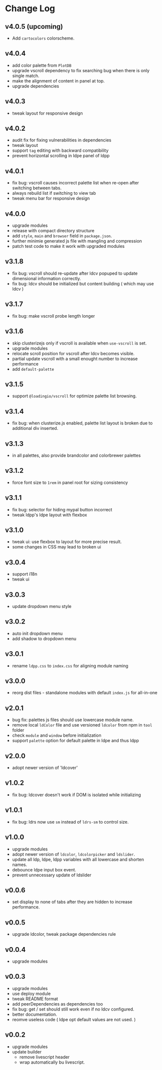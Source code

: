 # Change Log

## v4.0.5 (upcoming)

 - Add `cartocolors` colorscheme.


## v4.0.4

 - add color palette from `PlotDB`
 - upgrade vscroll dependency to fix searching bug when there is only single match.
 - make the alignment of content in panel at top.
 - upgrade dependencies


## v4.0.3

 - tweak layout for responsive design


## v4.0.2

 - audit fix for fixing vulnerabilities in dependencies
 - tweak layout
 - support `tag` editing with backward compatibility
 - prevent horizontal scrolling in ldpe panel of ldpp


## v4.0.1

 - fix bug: vscroll causes incorrect palette list when re-open after switching between tabs.
 - always rebuild list if switching to view tab
 - tweak menu bar for responsive design


## v4.0.0

 - upgrade modules
 - release with compact directory structure
 - add `style`, `main` and `browser` field in `package.json`.
 - further minimie generated js file with mangling and compression
 - patch test code to make it work with upgraded modules


## v3.1.8

 - fix bug: vscroll should re-update after ldcv popuped to update dimensional information correctly.
 - fix bug: ldcv should be initialized but content building ( which may use ldcv )


## v3.1.7

 - fix bug: make vscroll probe length longer


## v3.1.6

 - skip clusterizejs only if vscroll is available when `use-vscroll` is set.
 - upgrade modules
 - relocate scroll position for vscroll after ldcv becomes visible.
 - partial update vscroll with a small enought number to increase performance
 - add `default-palette`


## v3.1.5

 - support `@loadingio/vscroll` for optimize palette list browsing.


## v3.1.4

 - fix bug: when clusterize.js enabled, palette list layout is broken due to additional div inserted.


## v3.1.3

 - in all palettes, also provide brandcolor and colorbrewer palettes


## v3.1.2

 - force font size to `1rem` in panel root for sizing consistency


## v3.1.1

 - fix bug: selector for hiding mypal button incorrect
 - tweak ldpp's ldpe layout with flexbox


## v3.1.0

 - tweak ui: use flexbox to layout for more precise result.
 - some changes in CSS may lead to broken ui


## v3.0.4

 - support i18n
 - tweak ui


## v3.0.3

 - update dropdown menu style


## v3.0.2

 - auto init dropdown menu
 - add shadow to dropdown menu


## v3.0.1

 - rename `ldpp.css` to `index.css` for aligning module naming


## v3.0.0

 - reorg dist files - standalone modules with default `index.js` for all-in-one


## v2.0.1

 - bug fix: palettes js files should use lowercase module name.
 - remove local `ldColor` file and use versioned `ldcolor` from npm in `tool` folder
 - check `module` and `window` before initialization
 - support `palette` option for default palette in ldpe and thus ldpp


## v2.0.0

 - adopt newer version of 'ldcover'


## v1.0.2

 - fix bug: ldcover doesn't work if DOM is isolated while initializing


## v1.0.1

 - fix bug: ldrs now use `sm` instead of `ldrs-sm` to control size.


## v1.0.0

 - upgrade modules
 - adopt newer version of `ldcolor`, `ldcolorpicker` and `ldslider`.
 - update all ldp, ldpe, ldpp variables with all lowercase and shorten names.
 - debounce ldpe input box event.
 - prevent unnecessary update of ldslider


## v0.0.6

 - set display to none of tabs after they are hidden to increase performance.


## v0.0.5

 - upgrade ldcolor, tweak package dependencies rule


## v0.0.4

 - upgrade modules


## v0.0.3

 - upgrade modules
 - use deploy module
 - tweak README format
 - add peerDependencies as dependencies too
 - fix bug: get / set should still work even if no ldcv configured.
 - better documentation.
 - reomve useless code ( ldpe opt default values are not used. )


## v0.0.2

 - upgrade modules
 - update builder
   - remove livescript header
   - wrap automatically bu livescript.
